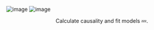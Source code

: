![image](https://user-images.githubusercontent.com/84760072/221109560-f2faef44-efc1-42ae-8e9d-a6d5df574e4e.png)
![image](https://user-images.githubusercontent.com/84760072/221075496-d7b23f08-216e-4507-b65b-0b6530716ef9.png)

<p align="center">
  Calculate causality and fit models 💤.
</p>
